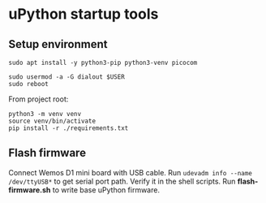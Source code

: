 # uPython startup tools

## Setup environment
```
sudo apt install -y python3-pip python3-venv picocom

sudo usermod -a -G dialout $USER
sudo reboot
```
From project root:
```
python3 -m venv venv
source venv/bin/activate
pip install -r ./requirements.txt
```

## Flash firmware
Connect Wemos D1 mini board with USB cable.
Run `udevadm info --name /dev/ttyUSB*` to get serial port path. Verify it in the shell scripts.
Run **flash-firmware.sh** to write base uPython firmware.
